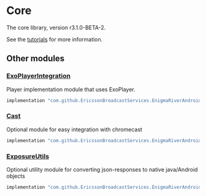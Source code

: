 # Core

The core library, version r3.1.0-BETA-2.

See the [tutorials](tutorials/index.md) for more information.

## Other modules

### [ExoPlayerIntegration](https://github.com/EricssonBroadcastServices/EnigmaRiverAndroidExoPlayerIntegration/tree/r3.1.0-BETA-2)

<p>Player implementation module that uses ExoPlayer.</p>

```gradle
implementation "com.github.EricssonBroadcastServices.EnigmaRiverAndroid:exoplayerintegration:r3.1.0-BETA-2"
```

### [Cast](https://github.com/EricssonBroadcastServices/EnigmaRiverAndroidCast/tree/r3.1.0-BETA-2)

<p>Optional module for easy integration with chromecast</p>

```gradle
implementation "com.github.EricssonBroadcastServices.EnigmaRiverAndroid:cast:r3.1.0-BETA-2"
```

### [ExposureUtils](https://github.com/EricssonBroadcastServices/EnigmaRiverAndroidExposureUtils/tree/r3.1.0-BETA-2)

<p>Optional utility module for converting json-responses to native java/Android objects</p>

```gradle
implementation "com.github.EricssonBroadcastServices.EnigmaRiverAndroid:exposureUtils:r3.1.0-BETA-2"
```